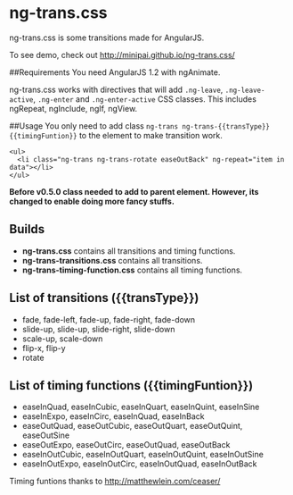 ng-trans.css
============

ng-trans.css is some transitions made for AngularJS.

To see demo, check out http://minipai.github.io/ng-trans.css/

##Requirements
You need AngularJS 1.2 with ngAnimate.

ng-trans.css works with directives that will add `.ng-leave`, `.ng-leave-active`, `.ng-enter` and `.ng-enter-active` CSS classes. This includes ngRepeat, ngInclude, ngIf, ngView.

##Usage
You only need to add class `ng-trans ng-trans-{{transType}} {{timingFuntion}}` to the element to make transition work.

```
<ul>
  <li class="ng-trans ng-trans-rotate easeOutBack" ng-repeat="item in data"></li>
</ul>
```

**Before v0.5.0 class needed to add to parent element. However, its changed to enable doing more fancy stuffs.**

## Builds

- **ng-trans.css** contains all transitions and timing functions.
- **ng-trans-transitions.css** contains all transitions.
- **ng-trans-timing-function.css** contains all timing functions.


## List of transitions ({{transType}})

- fade, fade-left, fade-up, fade-right, fade-down
- slide-up, slide-up, slide-right, slide-down
- scale-up, scale-down
- flip-x, flip-y
- rotate


## List of timing functions ({{timingFuntion}})

- easeInQuad, easeInCubic, easeInQuart, easeInQuint, easeInSine
- easeInExpo, easeInCirc, easeInQuad, easeInBack
- easeOutQuad, easeOutCubic, easeOutQuart, easeOutQuint, easeOutSine
- easeOutExpo, easeOutCirc, easeOutQuad, easeOutBack
- easeInOutCubic, easeInOutQuart, easeInOutQuint, easeInOutSine
- easeInOutExpo, easeInOutCirc, easeInOutQuad, easeInOutBack

Timing funtions thanks to http://matthewlein.com/ceaser/


